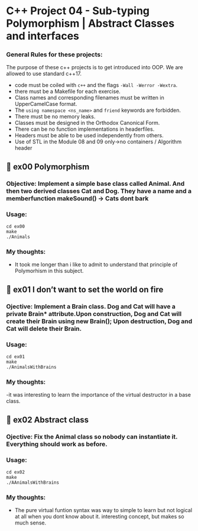 



# C++ Project 04 - Sub-typing Polymorphism | Abstract Classes and interfaces

###  General Rules for these projects: 
The purpose of these c++ projects is to get introduced into OOP. We are allowed to use standard c++17. 

- code must be coiled with `c++` and the flags `-Wall -Werror -Wextra`.
- there must be a Makefile for each exercise.
- Class names and corresponding filenames must be written in UpperCamelCase format.
- The `using namespace <ns_name>` and `friend` keywords are forbidden.
- There must be no memory leaks.
- Classes must be designed in the Orthodox Canonical Form.
- There can be no function implementations in headerfiles.
- Headers must be able to be used independently from others.
- Use of STL in the Module 08 and 09 only->no containers / Algorithm header


## 🔶 ex00 Polymorphism
### Objective: Implement a simple base class called Animal. And then two derived classes Cat and Dog. They have a name and a memberfunction makeSound() -> Cats dont bark

### Usage:
  ```
  cd ex00
  make
  ./Animals
```


### My thoughts: 
- It took me longer than i like to admit to understand that principle of Polymorhism in this subject. 


## 🔶 ex01 I don’t want to set the world on fire
### Ojective: Implement a Brain class. Dog and Cat will have a private Brain* attribute.Upon construction, Dog and Cat will create their Brain using new Brain(); Upon destruction, Dog and Cat will delete their Brain.
### Usage:
  ```
  cd ex01
  make
  ./AnimalsWithBrains
```

### My thoughts:
-it was interesting to learn the importance of the virtual destructor in a base class.

## 🔶 ex02 Abstract class
### Ojective: Fix the Animal class so nobody can instantiate it. Everything should work as before.
### Usage:
  ```
  cd ex02
  make
  ./AAnimalsWithBrains
```

### My thoughts:
- The pure virtual funtion syntax was way to simple to learn but not logical at all when you dont know about it. interesting concept, but makes so much sense.


